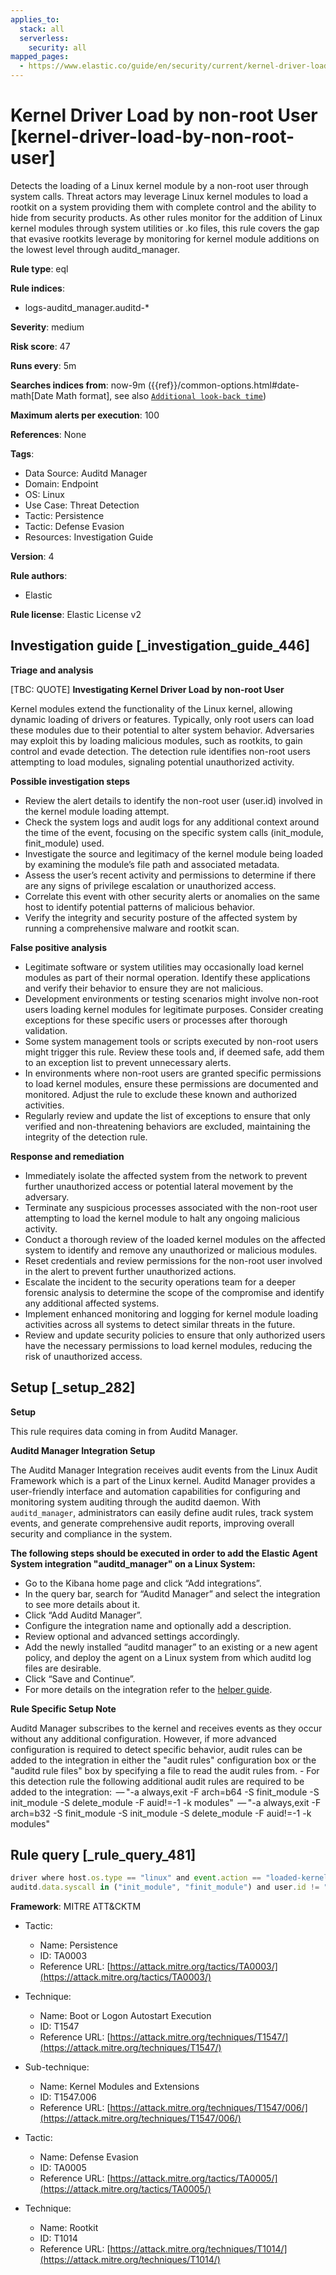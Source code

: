 ```yaml
---
applies_to:
  stack: all
  serverless:
    security: all
mapped_pages:
  - https://www.elastic.co/guide/en/security/current/kernel-driver-load-by-non-root-user.html
---
```


# Kernel Driver Load by non-root User [kernel-driver-load-by-non-root-user]

Detects the loading of a Linux kernel module by a non-root user through system calls. Threat actors may leverage Linux kernel modules to load a rootkit on a system providing them with complete control and the ability to hide from security products. As other rules monitor for the addition of Linux kernel modules through system utilities or .ko files, this rule covers the gap that evasive rootkits leverage by monitoring for kernel module additions on the lowest level through auditd_manager.

**Rule type**: eql

**Rule indices**:

* logs-auditd_manager.auditd-*

**Severity**: medium

**Risk score**: 47

**Runs every**: 5m

**Searches indices from**: now-9m ({{ref}}/common-options.html#date-math[Date Math format], see also [`Additional look-back time`](docs-content://solutions/security/detect-and-alert/create-detection-rule.md#rule-schedule))

**Maximum alerts per execution**: 100

**References**: None

**Tags**:

* Data Source: Auditd Manager
* Domain: Endpoint
* OS: Linux
* Use Case: Threat Detection
* Tactic: Persistence
* Tactic: Defense Evasion
* Resources: Investigation Guide

**Version**: 4

**Rule authors**:

* Elastic

**Rule license**: Elastic License v2

## Investigation guide [_investigation_guide_446]

**Triage and analysis**

[TBC: QUOTE]
**Investigating Kernel Driver Load by non-root User**

Kernel modules extend the functionality of the Linux kernel, allowing dynamic loading of drivers or features. Typically, only root users can load these modules due to their potential to alter system behavior. Adversaries may exploit this by loading malicious modules, such as rootkits, to gain control and evade detection. The detection rule identifies non-root users attempting to load modules, signaling potential unauthorized activity.

**Possible investigation steps**

* Review the alert details to identify the non-root user (user.id) involved in the kernel module loading attempt.
* Check the system logs and audit logs for any additional context around the time of the event, focusing on the specific system calls (init_module, finit_module) used.
* Investigate the source and legitimacy of the kernel module being loaded by examining the module’s file path and associated metadata.
* Assess the user’s recent activity and permissions to determine if there are any signs of privilege escalation or unauthorized access.
* Correlate this event with other security alerts or anomalies on the same host to identify potential patterns of malicious behavior.
* Verify the integrity and security posture of the affected system by running a comprehensive malware and rootkit scan.

**False positive analysis**

* Legitimate software or system utilities may occasionally load kernel modules as part of their normal operation. Identify these applications and verify their behavior to ensure they are not malicious.
* Development environments or testing scenarios might involve non-root users loading kernel modules for legitimate purposes. Consider creating exceptions for these specific users or processes after thorough validation.
* Some system management tools or scripts executed by non-root users might trigger this rule. Review these tools and, if deemed safe, add them to an exception list to prevent unnecessary alerts.
* In environments where non-root users are granted specific permissions to load kernel modules, ensure these permissions are documented and monitored. Adjust the rule to exclude these known and authorized activities.
* Regularly review and update the list of exceptions to ensure that only verified and non-threatening behaviors are excluded, maintaining the integrity of the detection rule.

**Response and remediation**

* Immediately isolate the affected system from the network to prevent further unauthorized access or potential lateral movement by the adversary.
* Terminate any suspicious processes associated with the non-root user attempting to load the kernel module to halt any ongoing malicious activity.
* Conduct a thorough review of the loaded kernel modules on the affected system to identify and remove any unauthorized or malicious modules.
* Reset credentials and review permissions for the non-root user involved in the alert to prevent further unauthorized actions.
* Escalate the incident to the security operations team for a deeper forensic analysis to determine the scope of the compromise and identify any additional affected systems.
* Implement enhanced monitoring and logging for kernel module loading activities across all systems to detect similar threats in the future.
* Review and update security policies to ensure that only authorized users have the necessary permissions to load kernel modules, reducing the risk of unauthorized access.


## Setup [_setup_282]

**Setup**

This rule requires data coming in from Auditd Manager.

**Auditd Manager Integration Setup**

The Auditd Manager Integration receives audit events from the Linux Audit Framework which is a part of the Linux kernel. Auditd Manager provides a user-friendly interface and automation capabilities for configuring and monitoring system auditing through the auditd daemon. With `auditd_manager`, administrators can easily define audit rules, track system events, and generate comprehensive audit reports, improving overall security and compliance in the system.

**The following steps should be executed in order to add the Elastic Agent System integration "auditd_manager" on a Linux System:**

* Go to the Kibana home page and click “Add integrations”.
* In the query bar, search for “Auditd Manager” and select the integration to see more details about it.
* Click “Add Auditd Manager”.
* Configure the integration name and optionally add a description.
* Review optional and advanced settings accordingly.
* Add the newly installed “auditd manager” to an existing or a new agent policy, and deploy the agent on a Linux system from which auditd log files are desirable.
* Click “Save and Continue”.
* For more details on the integration refer to the [helper guide](https://docs.elastic.co/integrations/auditd_manager).

**Rule Specific Setup Note**

Auditd Manager subscribes to the kernel and receives events as they occur without any additional configuration. However, if more advanced configuration is required to detect specific behavior, audit rules can be added to the integration in either the "audit rules" configuration box or the "auditd rule files" box by specifying a file to read the audit rules from. - For this detection rule the following additional audit rules are required to be added to the integration:  — "-a always,exit -F arch=b64 -S finit_module -S init_module -S delete_module -F auid!=-1 -k modules"  — "-a always,exit -F arch=b32 -S finit_module -S init_module -S delete_module -F auid!=-1 -k modules"


## Rule query [_rule_query_481]

```js
driver where host.os.type == "linux" and event.action == "loaded-kernel-module" and
auditd.data.syscall in ("init_module", "finit_module") and user.id != "0"
```

**Framework**: MITRE ATT&CKTM

* Tactic:

    * Name: Persistence
    * ID: TA0003
    * Reference URL: [https://attack.mitre.org/tactics/TA0003/](https://attack.mitre.org/tactics/TA0003/)

* Technique:

    * Name: Boot or Logon Autostart Execution
    * ID: T1547
    * Reference URL: [https://attack.mitre.org/techniques/T1547/](https://attack.mitre.org/techniques/T1547/)

* Sub-technique:

    * Name: Kernel Modules and Extensions
    * ID: T1547.006
    * Reference URL: [https://attack.mitre.org/techniques/T1547/006/](https://attack.mitre.org/techniques/T1547/006/)

* Tactic:

    * Name: Defense Evasion
    * ID: TA0005
    * Reference URL: [https://attack.mitre.org/tactics/TA0005/](https://attack.mitre.org/tactics/TA0005/)

* Technique:

    * Name: Rootkit
    * ID: T1014
    * Reference URL: [https://attack.mitre.org/techniques/T1014/](https://attack.mitre.org/techniques/T1014/)



